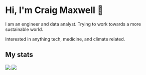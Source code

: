 # Hi, I'm Craig Maxwell 👋

I am an engineer and data analyst. Trying to work towards a more sustainable world.

Interested in anything tech, medicine, and climate related.

<!-- ## Current projects
Here are the things I am working on right now!

<a href="https://github.com/craigmax-dev/Integrated-Model-Predictive-Fuzzy-Control-for-Disaster-Victim-Detection-Path-Planning-in-MATLAB">
  <img align="center" src="https://github-readme-stats.vercel.app/api/pin/?username=craigmax-dev&repo=Integrated-Model-Predictive-Fuzzy-Control-for-Disaster-Victim-Detection-Path-Planning-in-MATLAB" />
</a>
<a href="https://github.com/craigmax-dev/The-Web-Developer-Bootcamp-Projects">
  <img align="center" src="https://github-readme-stats.vercel.app/api/pin/?username=craigmax-dev&repo=The-Web-Developer-Bootcamp-Projects" />
</a>

Additionally, I am working on a fintech-based web-development project to build my skills. Maybe one day it will go somewhere. -->

<!-- ## What I know

Languages and technologies I can use: -->

<!-- Code -->
<!-- ![](https://img.shields.io/badge/code-python-brightgreen?logo=python&logoColor=white)
![](https://img.shields.io/badge/code-c-brightgreen?logo=c&logoColor=white)
![](https://img.shields.io/badge/code-html-brightgreen?logo=html5&logoColor=white)
![](https://img.shields.io/badge/code-css-brightgreen?logo=css3&logoColor=white)
![](https://img.shields.io/badge/code-javascript-brightgreen?logo=javascript&logoColor=white)
![](https://img.shields.io/badge/code-r-brightgreen?logo=r&logoColor=white)
![](https://img.shields.io/badge/code-vba-brightgreen?logo=microsoft&logoColor=white)
![](https://img.shields.io/badge/database-mysql-brightgreen?logo=mysql&logoColor=white) -->

<!-- Software I can use:

<!-- Software -->
<!-- ![](https://img.shields.io/badge/software-ptc%20creo-brightgreen)
![](https://img.shields.io/badge/software-ansys%20fluent-brightgreen?logo=ansys&logoColor=white)
![](https://img.shields.io/badge/software-matlab-brightgreen?logo=mathworks&logoColor=white)
![](https://img.shields.io/badge/software-simulink-brightgreen?logo=mathworks&logoColor=white)
![](https://img.shields.io/badge/software-ibm%20doors-brightgreen?logo=ibm&logoColor=white)
![](https://img.shields.io/badge/software-latex-brightgreen?logo=latex&logoColor=white)
![](https://img.shields.io/badge/software-microsoft%20office-brightgreen?logo=microsoft-office&logoColor=white) -->

<!-- Unused
![](https://img.shields.io/badge/software-vampire-brightgreen)
![](https://img.shields.io/badge/software-qgis-brightgreen?logo=qgis&logoColor=white)
-->

<!-- Industries I have experience in:
<!-- Industries -->
<!-- * Civil Aerospace - working in systems engineering in an engine manufacturer.
* Rolling Stock - working in a rolling stock consultancy.
* Filling and packaging systems - working in technical sales / line engineering in a filling and packaging system manufacturer. -->

<!-- ## What I am learning

I am always trying to learn new things. 
Here's what I am studying right now!

* ![](icons/translator.png) Language - Spanish - Living and practicing in Spain
* ![](icons/notebook.png) Course - Udemy Web Developer Bootcamp by Colt Steele
* ![](icons/book.png) Reading - The Lean Startup by Eric Ries -->

## My stats

<a href="https://github.com/craigmax-dev/">
  <img align="center" src="https://github-readme-stats.vercel.app/api?username=craigmax-dev&show_icons=true&theme=radical" />
</a>
<a href="https://github.com/craigmax-dev/">
  <img align="center" src="https://github-readme-stats.vercel.app/api/top-langs/?username=craigmax-dev&layout=compact&theme=radical" />
</a>
<!-- 
## Contact me

[![LinkedIn](icons/linkedin.png)](https://www.linkedin.com/in/craigmax/). -->
